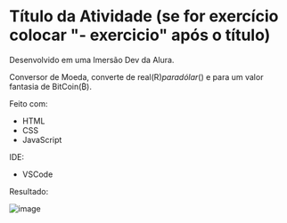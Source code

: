 # Título da Atividade (se for exercício colocar "- exercicio" após o título)

Desenvolvido em uma Imersão Dev da Alura.

Conversor de Moeda, converte de real(R$) para dólar($) e para um valor fantasia de BitCoin(₿).


Feito com:
 - HTML
 - CSS
 - JavaScript
 
 IDE:
  - VSCode

Resultado: 

![image](https://github.com/DMxta/Conversor-de-Moedas/assets/136941005/68079356-6774-44f1-99da-fe850c88343d)
